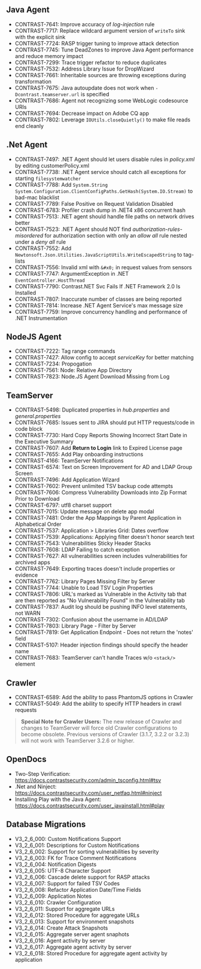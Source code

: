 <!--
title: "Contrast 3.2.6 - March 2016"
description: "Contrast 3.2.6 March 2016"
-->

## Java Agent
* CONTRAST-7641: Improve accuracy of *log-injection* rule
* CONTRAST-7717: Replace wildcard argument version of ```writeTo``` sink with the explicit sink
* CONTRAST-7724: RASP trigger tuning to improve attack detection
* CONTRAST-7745: Tune DeadZones to improve Java Agent performance and reduce memory impact
* CONTRAST-7299: Trace trigger refactor to reduce duplicates
* CONTRAST-7532: Address Library Issue for DropWizard
* CONTRAST-7661: Inheritable sources are throwing exceptions during transformation
* CONTRAST-7675: Java autoupdate does not work when ```-Dcontrast.teamserver.url``` is specified
* CONTRAST-7686: Agent not recognizing some WebLogic codesource URIs
* CONTRAST-7694: Decrease impact on Adobe CQ app
* CONTRAST-7802: Leverage ```IOUtils.closeQuietly()``` to make file reads end cleanly

## .Net Agent
* CONTRAST-7497: .NET Agent should let users disable rules in *policy.xml* by editing customerPolicy.xml
* CONTRAST-7738: .NET Agent service should catch all exceptions for starting ```filesystemwatcher```
* CONTRAST-7788: Add ```System.String System.Configuration.ClientConfigPaths.GetHash(System.IO.Stream)``` to bad-mac blacklist
* CONTRAST-7789: False Positive on Request Validation Disabled
* CONTRAST-6783: Profiler crash dump in .NET4 x86 concurrent hash 
* CONTRAST-7513: .NET agent should handle file paths on network drives better
* CONTRAST-7523: .NET Agent should NOT find *authorization-rules-misordered* for authorization section with only an *allow all* rule nested under a *deny all* rule
* CONTRAST-7552: Add ```Newtonsoft.Json.Utilities.JavaScriptUtils.WriteEscapedString``` to tag-lists
* CONTRAST-7556: Invalid xml with ```&#x0;``` in request values from sensors
* CONTRAST-7747: ArgumentException in .NET ```EventController.HostThread```
* CONTRAST-7790: Contrast.NET Svc Fails If .NET Framework 2.0 Is Installed
* CONTRAST-7807: Inaccurate number of classes are being reported
* CONTRAST-7814: Increase .NET Agent Service's max message size
* CONTRAST-7759: Improve concurrency handling and performance of .NET Instrumentation 

## NodeJS Agent
* CONTRAST-7222: Tag range commands
* CONTRAST-7427: Allow config to accept *serviceKey* for better matching
* CONTRAST-7234: Propogation
* CONTRAST-7561: Node: Relative App Directory
* CONTRAST-7823: Node.JS Agent Download Missing from Log


## TeamServer
* CONTRAST-5498: Duplicated properties in *hub.properties* and *general.properties*
* CONTRAST-7685: Issues sent to JIRA should put HTTP requests/code in code block
* CONTRAST-7730: Hard Copy Reports Showing Incorrect Start Date in the Executive Summary
* CONTRAST-7607: Add **Return to Login** link to Expired License page
* CONTRAST-7655: Add Play onboarding instructions
* CONTRAST-4166: TeamServer Notifications
* CONTRAST-6574: Text on Screen Improvement for AD and LDAP Group Screen
* CONTRAST-7496: Add Application Wizard
* CONTRAST-7602: Prevent unlimited TSV backup code attempts
* CONTRAST-7606: Compress Vulnerability Downloads into Zip Format Prior to Download
* CONTRAST-6797: utf8 charset support
* CONTRAST-7015: Update message on delete app modal
* CONTRAST-7481: Order the App Mappings by Parent Application in Alphabetical Order
* CONTRAST-7537: Application > Libraries Grid: Dates overflow
* CONTRAST-7539: Applications: Applying filter doesn't honor search text
* CONTRAST-7543: Vulnerabilities Sticky Header Stacks
* CONTRAST-7608: LDAP Failing to catch exception
* CONTRAST-7627: All vulnerabilities screen includes vulnerabilities for archived apps
* CONTRAST-7649: Exporting traces doesn't include properties or evidence
* CONTRAST-7762: Library Pages Missing Filter by Server
* CONTRAST-7744: Unable to Load TSV Login Properties
* CONTRAST-7806: URL's marked as Vulnerable in the Activity tab that are then reported as "No Vulnerability Found" in the Vulnerability tab
* CONTRAST-7837: Audit log should be pushing INFO level statements, not WARN
* CONTRAST-7302: Confusion about the username in AD/LDAP
* CONTRAST-7803: Library Page - Filter by Server
* CONTRAST-7819: Get Application Endpoint - Does not return the 'notes' field
* CONTRAST-5107: Header injection findings should specify the header name
* CONTRAST-7683: TeamServer can't handle Traces w/o ```<stack/>``` element


## Crawler
* CONTRAST-6589: Add the ability to pass PhantomJS options in Crawler
* CONTRAST-5049: Add the ability to specify HTTP headers in crawl requests

> **Special Note for Crawler Users:** 
The new release of Crawler and changes to TeamServer will force old Crawler configurations to become obsolete. Previous versions of Crawler (3.1.7, 3.2.2 or 3.2.3) will not work with TeamServer 3.2.6 or higher.


## OpenDocs
* Two-Step Verification: https://docs.contrastsecurity.com/admin_tsconfig.html#tsv
* .Net and Ninject: https://docs.contrastsecurity.com/user_netfaq.html#ninject
* Installing Play with the Java Agent: https://docs.contrastsecurity.com/user_javainstall.html#play

## Database Migrations
* V3_2_6_000: Custom Notifications Support
* V3_2_6_001: Descriptions for Custom Notifications
* V3_2_6_002: Support for sorting vulnerabilities by severity
* V3_2_6_003: FK for Trace Comment Notifications
* V3_2_6_004: Notification Digests
* V3_2_6_005: UTF-8 Character Support
* V3_2_6_006: Cascade delete support for RASP attacks
* V3_2_6_007: Support for failed TSV Codes
* V3_2_6_008: Refactor Application Date/Time Fields
* V3_2_6_009: Application Notes
* V3_2_6_010: Crawler Configuration
* V3_2_6_011: Support for aggregate URLs
* V3_2_6_012: Stored Procedure for aggregate URLs
* V3_2_6_013: Support for environment snapshots
* V3_2_6_014: Create Attack Snapshots
* V3_2_6_015: Aggregate server agent snaphots
* V3_2_6_016: Agent activity by server
* V3_2_6_017: Aggregate agent activity by server
* V3_2_6_018: Stored Procedure for aggregate agent activity by application
